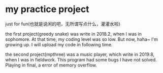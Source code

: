 # my practice project
just for fun(也就是说闲的吧，无所谓写点什么，灌灌水啦)

the first project(greedy snake) was write in 2018.2, when I was in sophomore.
At that time, my coding level was so low. But now, haha~ I'm growing up. I will upload my code in following time.

the second project(mpthree) was a music player, which write in 2019.8, when I was in fieldwork.
This program had some bugs I have not solved. Playing in final, a error of memory overflow.
